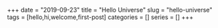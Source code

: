 +++
date = "2019-09-23"
title = "Hello Universe"
slug = "hello-universe" 
tags = [hello,hi,welcome,first-post]
categories = []
series = []
+++
